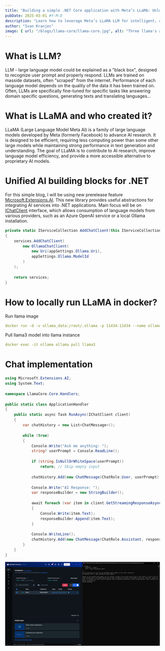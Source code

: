 ```yaml
---
title: "Building a simple .NET Core application with Meta’s LLaMA: Unlocking Contextual AI Interactions"
pubDate: 2025-03-01 #Y-M-D
description: "Learn how to leverage Meta’s LLaMA LLM for intelligent, context-aware AI interactions."
author: "Ivan Kranjec"
image: { url: "/blogs/llama-core/llama-core.jpg", alt: "Three llama's at farm" }
---
```


# What is LLM?
LLM - large language model could be explained as a "black box", designed to recognize user prompt and properly respond. LLMs are trained on masside datasets, often "scraped" from the internet. Performance of each language model depends on the quality of the data it has been trained on. Often, LLMs are specifically fine-tuned for specific tasks like answering domain specific questions, generating texts and translating languages...

# What is LLaMA and who created it?

LLaMA (Large Language Model Meta AI) is a family of large language models developed by Meta (formerly Facebook) to advance AI research. It is designed to be efficient, requiring less computing power than some other large models while maintaining strong performance in text generation and understanding. The goal of LLaMA is to contribute to AI research, improve language model efficiency, and provide a more accessible alternative to proprietary AI models.

# Unified AI building blocks for .NET

For this simple blog, I will be using new prerelease feature [Microsoft.Extensions.AI](https://learn.microsoft.com/en-us/dotnet/ai/ai-extensions#what-are-the-microsoftextensionsai-libraries). This new library provides useful abstractions for integrating AI services into .NET applications.
Main focus will be on [IChatClient](https://learn.microsoft.com/en-us/dotnet/api/microsoft.extensions.ai.ichatclient?view=net-9.0-pp) interface, which allows consumption of language models from various providers, such as an Azure OpenAI service or a local Ollama installation.
```csharp
private static IServiceCollection AddChatClient(this IServiceCollection services, AppSettings appSettings)
{
    services.AddChatClient(
        new OllamaChatClient(
            new Uri(appSettings.Ollama.Uri),
            appSettings.Ollama.ModelId
        )
    );

    return services;
}
```

# How to locally run LLaMA in docker?

Run llama image

```yaml
docker run -d -v ollama_data:/root/.ollama -p 11434:11434 --name ollama ollama/ollama:latest
```

Pull llama3 model into llama instance

```yaml
docker exec -it ollama ollama pull llama3
```

# Chat implementation

```csharp
using Microsoft.Extensions.AI;
using System.Text;

namespace LlamaCore.Core.Handlers;

public static class ApplicationHandler
{
    public static async Task RunAsync(IChatClient client)
    {
        var chatHistory = new List<ChatMessage>();

        while (true)
        {
            Console.Write("Ask me anything: ");
            string? userPrompt = Console.ReadLine();

            if (string.IsNullOrWhiteSpace(userPrompt))
                return; // Skip empty input

            chatHistory.Add(new ChatMessage(ChatRole.User, userPrompt));

            Console.Write("AI Response: ");
            var responseBuilder = new StringBuilder();

            await foreach (var item in client.GetStreamingResponseAsync(chatHistory))
            {
                Console.Write(item.Text);
                responseBuilder.Append(item.Text);
            }

            Console.WriteLine();
            chatHistory.Add(new ChatMessage(ChatRole.Assistant, responseBuilder.ToString()));
        }
    }
}
```

<img src="/public/blogs/llama-core/chat.png" alt="Example of chat ">
